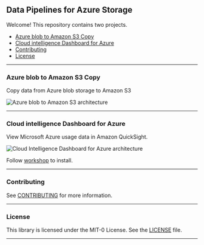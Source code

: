 ## Data Pipelines for Azure Storage
Welcome! This repository contains two projects.

- [Azure blob to Amazon S3 Copy](#azure-blob-to-amazon-s3-copy)
- [Cloud intelligence Dashboard for Azure](#cloud-intelligence-dashboard-for-azure)
- [Contributing](#contributing)
- [License](#license)

---

### Azure blob to Amazon S3 Copy

Copy data from Azure blob storage to Amazon S3

![Azure blob to Amazon S3 architecture](https://static.us-east-1.prod.workshops.aws/public/f68ceac7-ccda-4cf5-b04a-9873857b025a/static/images/azs3copy-midlevel-grey.png)

---

### Cloud intelligence Dashboard for Azure

View Microsoft Azure usage data in Amazon QuickSight.

![Cloud Intelligence Dashboard for Azure architecture](https://static.us-east-1.prod.workshops.aws/public/f68ceac7-ccda-4cf5-b04a-9873857b025a/static/images/cidazure-midlevel-grey.png)

Follow [workshop](https://catalog.workshops.aws/cidforazure) to install.

---

### Contributing

See [CONTRIBUTING](CONTRIBUTING.md#security-issue-notifications) for more information.

---

### License

This library is licensed under the MIT-0 License. See the [LICENSE](https://github.com/aws-samples/aws-data-pipelines-for-azure-storage/blob/main/LICENSE) file.

---
